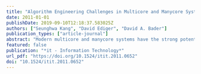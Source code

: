```yaml
---
title: "Algorithm Engineering Challenges in Multicore and Manycore Systems"
date: 2011-01-01
publishDate: 2019-09-10T12:18:37.583025Z
authors: ["Seunghwa Kang", "David Ediger", "David A. Bader"]
publication_types: ["article-journal"]
abstract: "Modern multicore and manycore systems have the strong potential to deliver both high performance and high power efficiency. The large variance in memory access latency, resource sharing, and the heterogeneity of processor architectures in modern multicore and manycore systems raise significant algorithm engineering challenges. In this article, we overview important algorithm engineering issues for modern multicore and manycore systems, and we present algorithm engineering techniques to address such problems as a guideline for practitioners."
featured: false
publication: "*it - Information Technology*"
url_pdf: "https://doi.org/10.1524/itit.2011.0652"
doi: "10.1524/itit.2011.0652"
---
```


